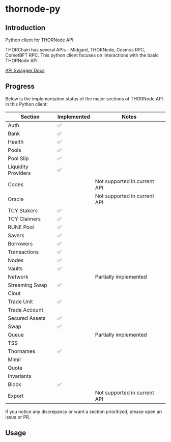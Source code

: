 # thornode-py

## Introduction
Python client for THORNode API

THORChain has several APIs - Midgard, THORNode, Cosmos RPC, CometBFT RPC. This python client focuses on interactions with the basic THORNode API.

[API Swagger Docs](https://thornode.ninerealms.com/thorchain/doc)

## Progress

Below is the implementation status of the major sections of THORNode API in this Python client:

| Section             | Implemented | Notes                        |
|---------------------|-----------|------------------------------|
| Auth                | ✅         |                              |
| Bank                | ✅         |                              |
| Health              | ✅         |                              |
| Pools               | ✅         |                              |
| Pool Slip           | ✅         |                              |
| Liquidity Providers | ✅        |                              |
| Codes               |           | Not supported in current API |
| Oracle              |           | Not supported in current API |
| TCY Stakers         | ✅        |                              |
| TCY Claimers        | ✅        |                              |
| RUNE Pool           | ✅        |                              |
| Savers              | ✅        |                              |
| Borrowers           | ✅        |                              |
| Transactions        | ✅        |                              |
| Nodes               | ✅        |                              |
| Vaults              | ✅        |                              |
| Network             |          | Partially implemented        |
| Streaming Swap      | ✅        |                              |
| Clout               |           |                              |
| Trade Unit          | ✅        |                              |
| Trade Account       |           |                              |
| Secured Assets      | ✅        |                              |
| Swap                | ✅        |                              |
| Queue               |          | Partially implemented        |
| TSS                 |           |                              |
| Thornames           | ✅         |                              |
| Mimir               |           |                              |
| Quote               |           |                              |
| Invariants          |           |                              |
| Block               | ✅         |                              |
| Export              |           | Not supported in current API |

If you notice any discrepancy or want a section prioritized, please open an issue or PR.

## Usage